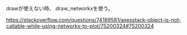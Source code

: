 
drawが使えない時、.draw_networkxを使う。

https://stackoverflow.com/questions/74189581/axesstack-object-is-not-callable-while-using-networkx-to-plot/75200324#75200324
